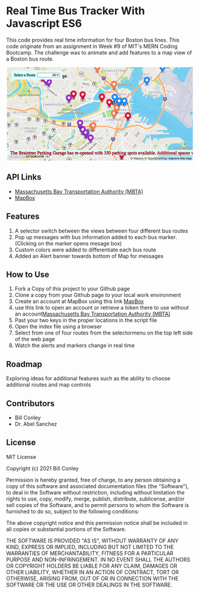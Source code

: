 # Real Time Bus Tracker With Javascript ES6
<p>This code provides real time information for four Boston bus lines. This code originate from an assignment in Week #9 of MIT's MERN Coding Bootcamp. The challenge was to animate and add features to a map view of a Boston bus route.</p>
<img src="./busroute.jpg"/>
<h2>API Links</h2>
<ul>
  <li> <a href="https://api-v3.mbta.com/">Massachusetts Bay Transportation Authority (MBTA)</a></li>
<li><a href="https://www.mapbox.com/maps">MapBox</a></li>
</ul>
<h2>Features</h2>
<ol>
<li>A selector switch between the views between four different bus routes</li>
<li>Pop up messages with bus information added to each bus marker. (Clicking on the marker opens mesage box)</li>
<li>Custom colors were added to differentiate each bus route</li>
<li>Added an Alert banner towards bottom of Map for messages</li>
</ol>
<h2>How to Use</h2>
<ol>
<li>Fork a Copy of this project to your Github page</li>
<li>Clone a copy from your Github page to your local work environment</li>
<li>Create an account at MapBox using this link <a href="https://www.mapbox.com/maps">MapBox</a> </li>
<li>use this link to open an account or retrieve a token there to use without an account<a href="https://api-v3.mbta.com/">Massachusetts Bay Transportation Authority (MBTA)</a></li>
<li>Past your two keys in the proper locations in the script file</li>
<li>Open the index file using a browser</li>
<li>Select from one of four routes from the selectormenu on the top left side of the web page</li>
 <li>Watch the alerts and markers change in real time</li>
</ol>
<h2>Roadmap</h2>
<p>Exploring ideas for additional features such as the ability to choose additional routes and map controls</p>
<h2>Contributors</h2>
<ul>
  <li>Bill Conley</li>
  <li>Dr. Abel Sanchez</li>
 </ul>
<h2>License</h2>
  <p>MIT License</p>
  <p>Copyright (c) 2021 Bill Conley</p>
  <p>Permission is hereby granted, free of charge, to any person obtaining a copy
of this software and associated documentation files (the "Software"), to deal
in the Software without restriction, including without limitation the rights
to use, copy, modify, merge, publish, distribute, sublicense, and/or sell
copies of the Software, and to permit persons to whom the Software is
furnished to do so, subject to the following conditions:</p>
  <p>The above copyright notice and this permission notice shall be included in all
copies or substantial portions of the Software.</p>
  <p>THE SOFTWARE IS PROVIDED "AS IS", WITHOUT WARRANTY OF ANY KIND, EXPRESS OR
IMPLIED, INCLUDING BUT NOT LIMITED TO THE WARRANTIES OF MERCHANTABILITY,
FITNESS FOR A PARTICULAR PURPOSE AND NON-INFRINGEMENT. IN NO EVENT SHALL THE
AUTHORS OR COPYRIGHT HOLDERS BE LIABLE FOR ANY CLAIM, DAMAGES OR OTHER
LIABILITY, WHETHER IN AN ACTION OF CONTRACT, TORT OR OTHERWISE, ARISING FROM,
OUT OF OR IN CONNECTION WITH THE SOFTWARE OR THE USE OR OTHER DEALINGS IN THE
SOFTWARE.</p>
